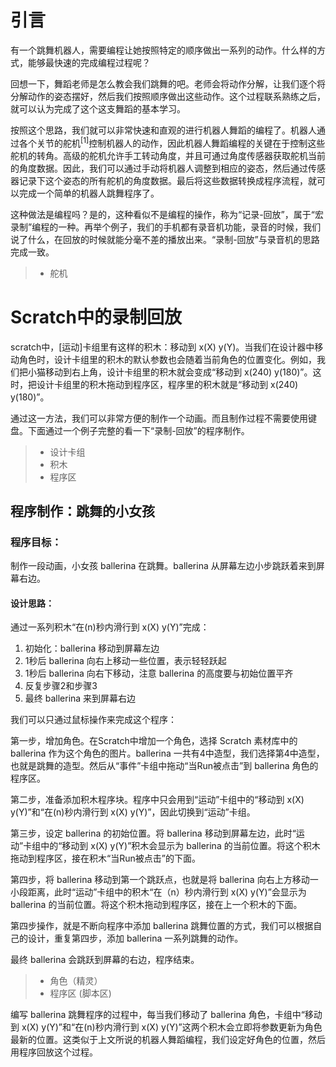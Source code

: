 # 引言
有一个跳舞机器人，需要编程让她按照特定的顺序做出一系列的动作。什么样的方式，能够最快速的完成编程过程呢？

回想一下，舞蹈老师是怎么教会我们跳舞的吧。老师会将动作分解，让我们逐个将分解动作的姿态摆好，然后我们按照顺序做出这些动作。这个过程联系熟练之后，就可以认为完成了这个这支舞蹈的基本学习。

按照这个思路，我们就可以非常快速和直观的进行机器人舞蹈的编程了。机器人通过各个关节的舵机<sup>[1]</sup>控制机器人的动作，因此机器人舞蹈编程的关键在于控制这些舵机的转角。高级的舵机允许手工转动角度，并且可通过角度传感器获取舵机当前的角度数据。因此，我们可以通过手动将机器人调整到相应的姿态，然后通过传感器记录下这个姿态的所有舵机的角度数据。最后将这些数据转换成程序流程，就可以完成一个简单的机器人跳舞程序了。

这种做法是编程吗？是的，这种看似不是编程的操作，称为“记录-回放”，属于“宏录制”编程的一种。再举个例子，我们的手机都有录音机功能，录音的时候，我们说了什么，在回放的时候就能分毫不差的播放出来。“录制-回放”与录音机的思路完成一致。

> * 舵机

# Scratch中的录制回放
scratch中，[运动]卡组里有这样的积木：移动到 x(X) y(Y)。当我们在设计器中移动角色时，设计卡组里的积木的默认参数也会随着当前角色的位置变化。例如，我们把小猫移动到右上角，设计卡组里的积木就会变成“移动到 x(240) y(180)”。这时，把设计卡组里的积木拖动到程序区，程序里的积木就是“移动到 x(240) y(180)”。

通过这一方法，我们可以非常方便的制作一个动画。而且制作过程不需要使用键盘。下面通过一个例子完整的看一下“录制-回放”的程序制作。

> * 设计卡组 
> * 积木
> * 程序区

## 程序制作：跳舞的小女孩
### 程序目标：
制作一段动画，小女孩 ballerina 在跳舞。ballerina 从屏幕左边小步跳跃着来到屏幕右边。
#### 设计思路：
通过一系列积木“在(n)秒内滑行到 x(X) y(Y)”完成：

1. 初始化：ballerina 移动到屏幕左边
2. 1秒后 ballerina 向右上移动一些位置，表示轻轻跃起
3. 1秒后 ballerina 向右下移动，注意 ballerina 的高度要与初始位置平齐
4. 反复步骤2和步骤3
5. 最终 ballerina 来到屏幕右边

我们可以只通过鼠标操作来完成这个程序：

第一步，增加角色。在Scratch中增加一个角色，选择 Scratch 素材库中的 ballerina 作为这个角色的图片。ballerina 一共有4中造型，我们选择第4中造型，也就是跳舞的造型。然后从“事件”卡组中拖动“当Run被点击”到 ballerina 角色的程序区。

第二步，准备添加积木程序块。程序中只会用到“运动”卡组中的“移动到 x(X) y(Y)”和“在(n)秒内滑行到 x(X) y(Y)”，因此切换到“运动”卡组。

第三步，设定 ballerina 的初始位置。将 ballerina 移动到屏幕左边，此时“运动”卡组中的“移动到 x(X) y(Y)”积木会显示为 ballerina 的当前位置。将这个积木拖动到程序区，接在积木“当Run被点击”的下面。

第四步，将 ballerina 移动到第一个跳跃点，也就是将 ballerina 向右上方移动一小段距离，此时“运动”卡组中的积木“在（n）秒内滑行到 x(X) y(Y)”会显示为 ballerina 的当前位置。将这个积木拖动到程序区，接在上一个积木的下面。

第四步操作，就是不断向程序中添加 ballerina 跳舞位置的方式，我们可以根据自己的设计，重复第四步，添加 ballerina 一系列跳舞的动作。

最终 ballerina 会跳跃到屏幕的右边，程序结束。

> * 角色（精灵）
> * 程序区 (脚本区)

编写 ballerina 跳舞程序的过程中，每当我们移动了 ballerina 角色，卡组中“移动到 x(X) y(Y)”和“在(n)秒内滑行到 x(X) y(Y)”这两个积木会立即将参数更新为角色最新的位置。这类似于上文所说的机器人舞蹈编程，我们设定好角色的位置，然后用程序回放这个过程。
